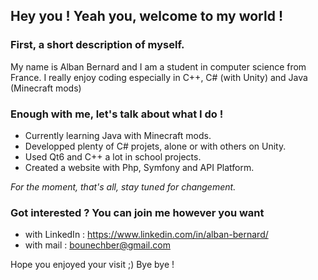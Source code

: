 ## Hey you ! Yeah you, welcome to my world !

### First, a short description of myself.
My name is Alban Bernard and I am a student in computer science from France.
I really enjoy coding especially in C++, C# (with Unity) and Java (Minecraft mods)

### Enough with me, let's talk about what I do !
- Currently learning Java with Minecraft mods.
- Developped plenty of C# projets, alone or with others on Unity.
- Used Qt6 and C++ a lot in school projects.
- Created a website with Php, Symfony and API Platform.

*For the moment, that's all, stay tuned for changement.*

### Got interested ? You can join me however you want
- with LinkedIn : https://www.linkedin.com/in/alban-bernard/
- with mail : bounechber@gmail.com

Hope you enjoyed your visit ;)
Bye bye !

<!--
**Boubounech/Boubounech** is a ✨ _special_ ✨ repository because its `README.md` (this file) appears on your GitHub profile.

Here are some ideas to get you started:

- 🔭 I’m currently working on ...
- 🌱 I’m currently learning ...
- 👯 I’m looking to collaborate on ...
- 🤔 I’m looking for help with ...
- 💬 Ask me about ...
- 📫 How to reach me: ...
- 😄 Pronouns: ...
- ⚡ Fun fact: ...
-->
